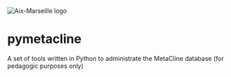![Aix-Marseille logo](TPgit/TpGit/photo/logo.png)
# pymetacline
A set of tools written in Python to administrate the MetaCline database (for pedagogic purposes only)

